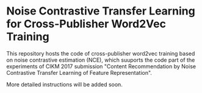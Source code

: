 Noise Contrastive Transfer Learning for Cross-Publisher Word2Vec Training
===========

This repository hosts the code of cross-publisher word2vec training based on noise contrastive estimation (NCE), which suuports the code part of the experiments of CIKM 2017 submission "Content Recommendation by Noise Contrastive Transfer Learning of Feature Representation".

More detailed instructions will be added soon.
